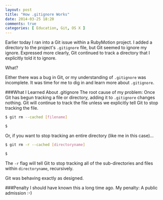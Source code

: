 ```yaml
---
layout: post
title: "How .gitignore Works"
date: 2014-03-25 18:20
comments: true
categories: [ Education, Git, OS X ]
---
```

Earlier today I ran into a Git issue within a RubyMotion project. I added a directory to the project's `.gitignore` file, but Git seemed to ignore my ignore. Expressed more clearly, Git continued to track a directory that I explicitly told it to ignore.

What?

Either there was a bug in Git, or my understanding of `.gitignore` was incomplete. It was time for me to dig in and learn more about `.gitignore`.

<!--more-->

###What I Learned About .gitignore
The root cause of my problem: Once Git has begun tracking a file or directory, adding it to `.gitignore` changes nothing. Git will continue to track the file unless we explicitly tell Git to stop tracking the file.

```bash
$ git rm --cached [filename]

$ 
```

Or, if you want to stop tracking an entire directory (like me in this case)...

```bash
$ git rm -r --cached [directoryname]

$ 
```

The `-r` flag will tell Git to stop tracking all of the sub-directories and files within `directoryname`, recursively.

Git was behaving exactly as designed. 

###Penalty
I should have known this a long time ago. My penalty: A public admission :-) 

